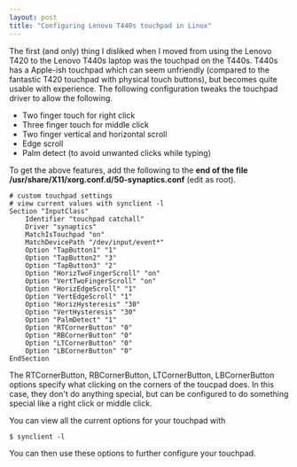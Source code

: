 ```yaml
---
layout: post
title: "Configuring Lenovo T440s touchpad in Linux"
---
```


The first (and only) thing I disliked when I moved from using the Lenovo T420 to the Lenovo T440s laptop was the touchpad on the T440s. T440s has a Apple-ish touchpad which can seem unfriendly (compared to the fantastic T420 touchpad with physical touch buttons), but becomes quite usable with experience. The following configuration tweaks the touchpad driver to allow the following.

* Two finger touch for right click
* Three finger touch for middle click
* Two finger vertical and horizontal scroll
* Edge scroll
* Palm detect (to avoid unwanted clicks while typing)

To get the above features, add the following to the __end of the file /usr/share/X11/xorg.conf.d/50-synaptics.conf__ (edit as root).

    # custom touchpad settings
    # view current values with synclient -l
    Section "InputClass"
        Identifier "touchpad catchall"
        Driver "synaptics"
        MatchIsTouchpad "on"
        MatchDevicePath "/dev/input/event*"
        Option "TapButton1" "1"
        Option "TapButton2" "3"
        Option "TapButton3" "2"
        Option "HorizTwoFingerScroll" "on"
        Option "VertTwoFingerScroll" "on"
        Option "HorizEdgeScroll" "1"
        Option "VertEdgeScroll" "1"
        Option "HorizHysteresis" "30"
        Option "VertHysteresis" "30"
        Option "PalmDetect" "1"
        Option "RTCornerButton" "0"
        Option "RBCornerButton" "0"
        Option "LTCornerButton" "0"
        Option "LBCornerButton" "0"
    EndSection

The RTCornerButton, RBCornerButton, LTCornerButton, LBCornerButton options specify what clicking on the corners of the toucpad does. In this case, they don't do anything special, but can be configured to do something special like a right click or middle click.

You can view all the current options for your touchpad with

    $ synclient -l

You can then use these options to further configure your touchpad.

